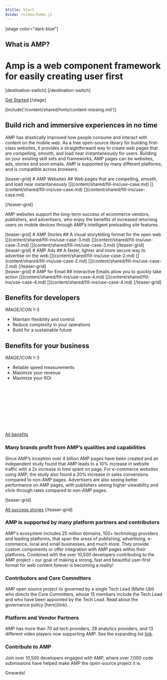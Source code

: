 ```yaml
---
$title: Start
$view: /views/home.j2
---
```


[stage color="dark-blue"]
<amp-img src="/static/img/stage_placeholder.png" height="1500" width="1450" layout="responsive" />
## What is AMP?
# Amp is a web component framework for easily creating user first
[destination-switch]
[/destination-switch]

[Get Started](/content/amp-dev/documentation/guides-and-tutorials/index.md)
[/stage]

[include('/content/shared/hints/content-missing.md')]

<section class="main intro">
  <h2>Build rich and immersive experiences in no time</h2>
  <p>AMP has drastically improved how people consume and interact with content on the mobile web. As a free open-source library for building first-class websites, it provides a straightforward way to create web pages that are compelling, smooth, and load near instantaneously for users. Building on your existing skill sets and frameworks, AMP pages can be websites, ads, stories and soon emails. AMP is supported by many different platforms, and is compatible across browsers.</p>
</section>

<section class="main left">
[teaser-grid]
# AMP Websites
## Web pages that are compelling, smooth, and load near instantaneously
[](content/shared/fill-ins/use-case.md)
[](content/shared/fill-ins/use-case.md)
[](content/shared/fill-ins/use-case.md)

[/teaser-grid]
  <p>AMP websites support the long-term success of ecommerce vendors, publishers, and advertisers, who enjoy the benefits of increased returning users on mobile devices through AMP’s intelligent preloading site features.</p>
</section>

<section class="main right">
[teaser-grid]
# AMP Stories
## A visual storytelling format for the open web
[](content/shared/fill-ins/use-case-3.md)
[](content/shared/fill-ins/use-case-3.md)
[](content/shared/fill-ins/use-case-3.md)
[/teaser-grid]

</section>

<section class="main left">
[teaser-grid]
# AMP Ads
## A faster, lighter and more secure way to advertise on the web
[](content/shared/fill-ins/use-case-2.md)
[](content/shared/fill-ins/use-case-2.md)
[](content/shared/fill-ins/use-case-2.md)
[/teaser-grid]
</section>

<section class="main right">
[teaser-grid]
# AMP for Email
## Interactive Emails allow you to quickly take action
[](content/shared/fill-ins/use-case-4.md)
[](content/shared/fill-ins/use-case-4.md)
[](content/shared/fill-ins/use-case-4.md)
[/teaser-grid]
</section>

<section class="main benefits">
  <div class="main benefit-cards">
    <div class="benefit-card-left">
      <h2>Benefits for developers</h2>
      <p>IMAGE/ICON 1-3</p>
      <ul>
        <li>Maintain flexibility and control</li>
        <li>Reduce complexity in your operations</li>
        <li>Build for a sustainable future</li>
      </ul>
    </div>
    <div class="benefit-card-right">
      <h2>Benefits for your business</h2>
      <p>IMAGE/ICON 1-3</p>
      <ul>
        <li>Reliable speed measurements</li>
        <li>Maximize your revenue</li>
        <li>Maximize your ROI</li>
      </ul>
    </div>
  </div>
  <a class="ad-m-lnk" href="http://localhost:8080/shared/fill-ins/use-case.html">
    <div class="ad-a-ico ad-m-lnk-icon">
      <svg><use xmlns:xlink="http://www.w3.org/1999/xlink" xlink:href="#internal"></use></svg>
    </div>
    <span class="ad-m-lnk-text">All benefits</span>
  </a>

</section>

<section class="main copy">
<h3>Many brands profit from AMP’s qualities and capabilities</h3>
<p>Since AMP’s inception over 4 billion AMP pages have been created and an independent study found that AMP leads to a 10% increase in website traffic with a 2x increase in time spent on page. For e-commerce websites using AMP, the study also found a 20% increase in sales conversions compared to non-AMP pages. Advertisers are also seeing better performance on AMP pages, with publishers seeing higher viewability and click-through rates compared to non-AMP pages.</p>
</section>


[teaser-grid]
[](content/shared/fill-ins/success-story.md)
[](content/shared/fill-ins/success-story-2.md)
[](content/shared/fill-ins/success-story.md)

[All success stories](#)
[/teaser-grid]

<section class="main copy">
<h3>AMP is supported by many platform partners and contributors</h3>
<p>AMP's ecosystem includes 25 million domains, 100+ technology providers and leading platforms, that span the areas of publishing, advertising, e-commerce, local and small businesses, and much more.
They provide custom components or offer integration with AMP pages within their platforms. Combined with the over 10,500 developers contributing to the AMP project – our goal of making a strong, fast and beautiful user-first format for web content forever is becoming a reality!</p>
</section>

<section class="main copy">
<h3>Contributors and Core Committers</h3>
<p>AMP open source project iis governed by a single Tech Lead (Malte Ubl) who directs the Core Committers, whose 15 members include the Tech Lead and who have been appointed by the Tech Lead. Read about the governance policy [here](link).</p>
</section>

<section class="main copy">
<h3>Platform and Vendor Partners</h3>
<p>AMP has more than 70 ad tech providers, 28 analytics providers, and 13 different video players now supporting AMP. See the expanding list <a href="#">link</a>.</p>
</section>

<section class="main copy">
<h3>Contribute to AMP</h3>
<p>Join over 10,500 developers engaged with AMP, where over 7,000 code submissions have helped make AMP the open-source project it is.</p>
<p>Onwards!</p>
</section>

